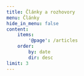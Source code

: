 ```yaml
---
title: Články a rozhovory
menu: Články
hide_in_menu: false
content:
    items:
        '@page': /articles
    order:
        by: date
        dir: desc
limit: 3
---
```

